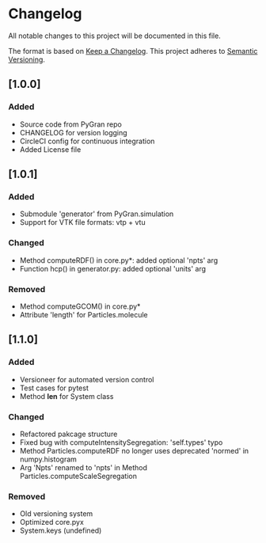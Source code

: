 # Changelog
All notable changes to this project will be documented in this file.

The format is based on [Keep a Changelog](https://keepachangelog.com/en/1.0.0/).
This project adheres to [Semantic Versioning](https://semver.org/spec/v2.0.0.html).


## [1.0.0]
### Added

- Source code from PyGran repo
- CHANGELOG for version logging
- CircleCI config for continuous integration
- Added License file

## [1.0.1]
### Added
- Submodule 'generator' from PyGran.simulation
- Support for VTK file formats: vtp + vtu

### Changed
- Method computeRDF() in core.py*: added optional 'npts' arg
- Function hcp() in generator.py: added optional 'units' arg

### Removed
- Method computeGCOM() in core.py*
- Attribute 'length' for Particles.molecule

## [1.1.0]
### Added
- Versioneer for automated version control
- Test cases for pytest
- Method __len__ for System class

### Changed
- Refactored pakcage structure
- Fixed bug with computeIntensitySegregation: 'self.types' typo
- Method Particles.computeRDF no longer uses deprecated 'normed' in numpy.histogram
- Arg 'Npts' renamed to 'npts' in Method Particles.computeScaleSegregation

### Removed
- Old versioning system
- Optimized core.pyx
- System.keys (undefined)
